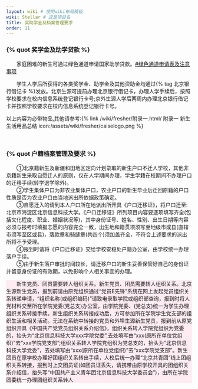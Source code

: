 ```yaml
---
layout: wiki # 使用wiki布局模板
wiki: Stellar # 这是项目名
title: 奖助学金及档案管理要求
order: 11
---
```


### {% quot 奖学金及助学贷款 %}

<div class="tag-plugin note">
    <div class="body">
        <p>&emsp;&emsp;家庭困难的新生可通过绿色通道申请国家助学贷款。<a class="tag-plugin tag" color="green" target="_self" rel="noopener" href="/wiki/fresher/附录八.html">#绿色通道申请表及注意事项</a></p>
    </div>
</div>
<div class="tag-plugin note">
<div class="body">
        <p>&emsp;&emsp;学生人学后所获得的各类奖学金、助学金及其他资助金均通过{% tag 北京银行借记卡 %}发放。北京生源可提前办理北京银行借记卡，办理人学手续后，按照学校要求在校内信息系统登记银行卡号;京外生源人学后两周内办理北京银行借记卡并按照学校要求在校内信息系统登记银行卡号。</p>
    </div>
</div>

<div class="tag-plugin note" color="gray">
    <div class="title">以上内容为必带物品,其他请参考:{% link /wiki/fresher/附录一.html/ 附录一 新生生活用品总结  icon:/assets/wiki/fresher/caiselogo.png  %}</p>
        </font>
    </div>
</div>
</br>

###  {% quot 户籍档案管理及要求 %}

<div class="tag-plugin note">
<div class="body">
        <p>&emsp;&emsp;①北京籍新生及新疆和田地区定向计划录取的新生户口不迁人学校，其他非京籍新生采取自愿迁人的原则，仅在人学期间办理，学生学籍在校期间不办理户口的迁移手续(转学退学除外)。</br>&emsp;&emsp;②学生集体户口为非农业集体户口，农业户口的新生毕业后迁回原籍的户口性质是否为农业户口由当地派出所依据政策确定。</br>&emsp;&emsp;③自愿迁入的请到本人户口所在地派出所开具《户口迁移证》，将户口迁至:北京市海淀区北京信息科技大学。《户口迁移证》所列项目内容要逐项填写齐全(包括文化程度、职业、婚姻状况等)，其中身份证号、姓名、性别、出生日期等内容必须与报考时填报志愿的内容完全一致，出生地和籍贯项须写至地级市或县(直辖市须写至区或县)，落款章和骑缝章(共四个)须加盖齐全，不符合上述要求的派出所将不予受理。</br>&emsp;&emsp;④报到时请将《户口迁移证》交给学校安稳处户籍办公室，由学校统一办理落户手续。</br>&emsp;&emsp;⑤由于新生落户审批时间较长，请迁移户口的新生妥善保管好自己的身份证并留意身份证的有效期，以免影响个人相关事宜的办理。</p>
    </div>
</div>
<div class="tag-plugin note" style="background-color:#FFEBF2;">
<div class="body">
        <p>&emsp;&emsp;新生党员、团员需要转人组织关系。新生党员、团员需要转人组织关系。北京生源新生党员，报到前请由原党组织通过“党员E先锋”系统在网上发起党员组织关系转递申请，“组织名称(或组织编码)”请致电录取学院或组织部查询，报到时将人党材料交至所在学院党委(党总支)办公室，由学院党委、(党总支)统一为学生办理组织关系转接手续。新生组织关系转接成功后，方可参加所在学院学生党支部的组织生活和相关活动。无法在系统中转接的党员和外埠生源新生党员，报到前从原党组织开具《中国共产党党员组织关系介绍信》，组织关系转人学院党组织为党委的，抬头为“北京信息科技大学xxx学院党委”,去处填写由“xxx(原所在单位党组织)”去“xxx学院党支部”;组织关系转人学院党组织为党总支的，抬头为“北京信息科技大学党委”，去处填写由“xxx(原所在单位党组织)”去“xxx学院党支部”。新生团员在原学校办理好团组织关系转出手续，人校后统一办理“北京共青团”线上团组织关系转接，报到时上交团员证(如团员证丢失，请携带由原学校开具的团组织关系介绍信，抬头写“中国共产主义青年团北京信息科技大学委员会”)，由所在学院团委统一办理团组织关系转人</p>
    </div>
</div>
